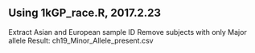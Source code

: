 
## Using 1kGP_race.R, 2017.2.23
Extract Asian and European sample ID
Remove subjects with only Major allele
Result: ch19_Minor_Allele_present.csv